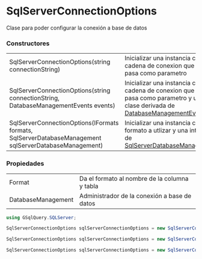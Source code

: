 # SqlServerConnectionOptions

Clase para poder configurar la conexión a base de datos

### Constructores

|                                                                                                       |                                                                                                                                                                |
| ----------------------------------------------------------------------------------------------------- | -------------------------------------------------------------------------------------------------------------------------------------------------------------- |
| SqlServerConnectionOptions(string connectionString)                                                   | Inicializar una instancia con la cadena de conexion que se pasa como parametro                                                                                 |
| SqlServerConnectionOptions(string connectionString, DatabaseManagementEvents events)                  | Inicializar una instancia con la cadena de conexion que se pasa como parametro y una clase derivada de [DatabaseManagementEvents](DatabaseManagementEvents.md) |
| SqlServerConnectionOptions(IFormats formats, SqlServerDatabaseManagement sqlServerDatabaseManagement) | Inicializar una instancia con el formato a utlizar y una intancia de [SqlServerDatabaseManagement](SqlServerDatabaseManagement.md)                             |

### Propiedades

|                    |                                               |
| ------------------ | --------------------------------------------- |
| Format             | Da el formato al nombre de la columna y tabla |
| DatabaseManagement | Administrador de la conexión a base de datos  |

```csharp
using GSqlQuery.SQLServer;

SqlServerConnectionOptions sqlServerConnectionOptions = new SqlServerConnectionOptions("<connectionString>");

SqlServerConnectionOptions sqlServerConnectionOptions = new SqlServerConnectionOptions("<connectionString>", new SqlServerDatabaseManagement());

SqlServerConnectionOptions sqlServerConnectionOptions = new SqlServerConnectionOptions(new SqlServerFormats(), new SqlServerDatabaseManagement("<connectionString>"));

```
